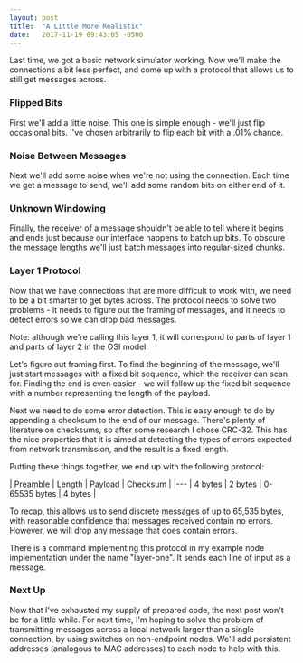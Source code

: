 ```yaml
---
layout: post
title:  "A Little More Realistic"
date:   2017-11-19 09:43:05 -0500
---
```

Last time, we got a basic network simulator working. Now we'll make the
connections a bit less perfect, and come up with a protocol that allows us to
still get messages across.

### Flipped Bits

First we'll add a little noise. This one is simple enough - we'll just flip
occasional bits. I've chosen arbitrarily to flip each bit with a .01% chance.

### Noise Between Messages

Next we'll add some noise when we're not using the connection. Each time we get a message to send, we'll add some random bits on either end of it.

### Unknown Windowing

Finally, the receiver of a message shouldn't be able to tell where it begins and
ends just because our interface happens to batch up bits. To obscure the message
lengths we'll just batch messages into regular-sized chunks.

### Layer 1 Protocol

Now that we have connections that are more difficult to work with, we need to be
a bit smarter to get bytes across. The protocol needs to solve two problems - it
needs to figure out the framing of messages, and it needs to detect errors so we
can drop bad messages.

Note: although we're calling this layer 1, it will correspond to parts of layer
1 and parts of layer 2 in the OSI model.

Let's figure out framing first. To find the beginning of the message, we'll just start messages with a fixed bit sequence, which the receiver can scan for. Finding the end is even easier - we will follow up the fixed bit sequence with a number representing the length of the payload.

Next we need to do some error detection. This is easy enough to do by appending a checksum to the end of our message. There's plenty of literature on checksums, so after some research I chose CRC-32. This has the nice properties that it is aimed at detecting the types of errors expected from network transmission, and the result is a fixed length.

Putting these things together, we end up with the following protocol:

| Preamble | Length  | Payload       | Checksum |
|---
| 4 bytes  | 2 bytes | 0-65535 bytes | 4 bytes  |

To recap, this allows us to send discrete messages of up to 65,535 bytes, with
reasonable confidence that messages received contain no errors. However, we will
drop any message that does contain errors.

There is a command implementing this protocol in my example node implementation
under the name "layer-one". It sends each line of input as a message.

### Next Up

Now that I've exhausted my supply of prepared code, the next post won't be for a
little while. For next time, I'm hoping to solve the problem of transmitting
messages across a local network larger than a single connection, by using
switches on non-endpoint nodes. We'll add persistent addresses (analogous to MAC
addresses) to each node to help with this.